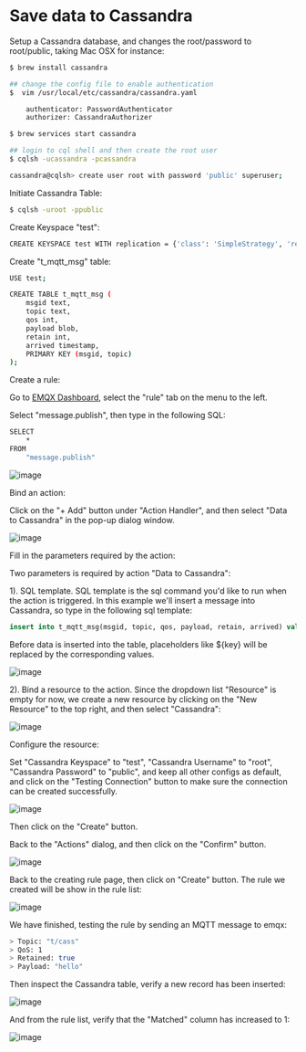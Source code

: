 # Save data to Cassandra

Setup a Cassandra database, and changes the root/password to root/public, taking Mac OSX for instance:

```bash
$ brew install cassandra

## change the config file to enable authentication
$  vim /usr/local/etc/cassandra/cassandra.yaml

    authenticator: PasswordAuthenticator
    authorizer: CassandraAuthorizer

$ brew services start cassandra

## login to cql shell and then create the root user
$ cqlsh -ucassandra -pcassandra

cassandra@cqlsh> create user root with password 'public' superuser;
```

Initiate Cassandra Table:

```bash
$ cqlsh -uroot -ppublic
```

Create Keyspace "test":

```bash
CREATE KEYSPACE test WITH replication = {'class': 'SimpleStrategy', 'replication_factor': '1'}  AND durable_writes = true;
```

Create "t_mqtt_msg" table:

```bash
USE test;

CREATE TABLE t_mqtt_msg (
    msgid text,
    topic text,
    qos int,
    payload blob,
    retain int,
    arrived timestamp,
    PRIMARY KEY (msgid, topic)
);
```

Create a rule:

Go to [EMQX Dashboard](http://127.0.0.1:18083/#/rules), select the
"rule" tab on the menu to the left.

Select "message.publish", then type in the following SQL:

```bash
SELECT
    *
FROM
    "message.publish"
```

![image](./assets/rule-engine/mysql_sql_1.png)

Bind an action:

Click on the "+ Add" button under "Action Handler", and then select
"Data to Cassandra" in the pop-up dialog window.

![image](./assets/rule-engine/cass_action_0.png)

Fill in the parameters required by the action:

Two parameters is required by action "Data to Cassandra":

1). SQL template. SQL template is the sql command you'd like to run
when the action is triggered. In this example we'll insert a message
into Cassandra, so type in the following sql
template:

```sql
insert into t_mqtt_msg(msgid, topic, qos, payload, retain, arrived) values (${id}, ${topic}, ${qos}, ${payload}, ${retain}, ${timestamp})
```

Before data is inserted into the table, placeholders like \${key} will
be replaced by the corresponding values.

![image](./assets/rule-engine/cass_action_1.png)

2). Bind a resource to the action. Since the dropdown list "Resource"
is empty for now, we create a new resource by clicking on the "New
Resource" to the top right, and then select "Cassandra":

![image](./assets/rule-engine/cass_action_2.png)

Configure the resource:

Set "Cassandra Keyspace" to "test", "Cassandra Username" to "root",
"Cassandra Password" to "public", and keep all other configs as
default, and click on the "Testing Connection" button to make sure the
connection can be created successfully.

![image](./assets/rule-engine/cass_resoure_1.png)

Then click on the "Create" button.

Back to the "Actions" dialog, and then click on the "Confirm" button.

![image](./assets/rule-engine/cass_action_3.png)

Back to the creating rule page, then click on "Create" button. The rule we created will be show in the rule list:

![image](./assets/rule-engine/cass_rule_overview_0.png)

We have finished, testing the rule by sending an MQTT message to emqx:

```bash
> Topic: "t/cass"
> QoS: 1
> Retained: true
> Payload: "hello"
```
Then inspect the Cassandra table, verify a new record has been
inserted:

![image](./assets/rule-engine/cass_result.png)

And from the rule list, verify that the "Matched" column has increased
to 1:

![image](./assets/rule-engine/cass_rule_overview_1.png)
